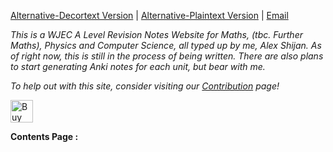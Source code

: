 [Alternative-Decortext Version](https://notes.shijan.co.uk) | [Alternative-Plaintext Version](https://github.com/alexgshijan/rev_notes/tree/main/Revision%20Notes) | [Email](mailto:alex@shijan.co.uk)

*This is a WJEC A Level Revision Notes Website for Maths, (tbc. Further Maths), Physics and Computer Science, all typed up by me, Alex Shijan. As of right now, this is still in the process of being written. There are also plans to start generating Anki notes for each unit, but bear with me.*

*To help out with this site, consider visiting our [Contribution](https://donate.shijan.co.uk) page!*

<a href='https://ko-fi.com/alexgshijan' target='_blank'><img height='36' style='border:0px;height:36px;' src='https://storage.ko-fi.com/cdn/kofi2.png?v=3' border='0' alt='Buy Me a Coffee at ko-fi.com' /></a>

**Contents Page :** 
```folder-index-content
```


